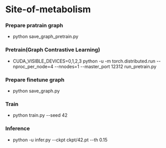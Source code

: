 # Site-of-metabolism

### Prepare pratrain graph
- python save_graph_pretrain.py

### Pretrain(Graph Contrastive Learning)
- CUDA_VISIBLE_DEVICES=0,1,2,3 python -u -m torch.distributed.run --nproc_per_node=4 --nnodes=1 --master_port 12312 run_pretrain.py

### Prepare finetune graph
- python save_graph.py

### Train

- python train.py --seed 42

### Inference

 - python -u infer.py --ckpt ckpt/42.pt --th 0.15

